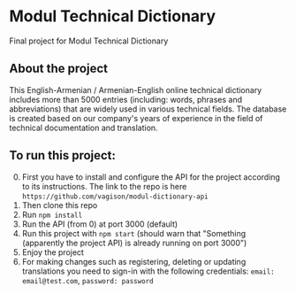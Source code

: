 # Modul Technical Dictionary
Final project for Modul Technical Dictionary

## About the project
This English-Armenian / Armenian-English online technical dictionary includes more than 5000 entries (including: words, phrases and abbreviations) that are widely used in various technical fields. The database is created based on our company's years of experience in the field of technical documentation and translation.

## To run this project:
0. First you have to install and configure the API for the project according to its instructions. The link to the repo is here `https://github.com/vagison/modul-dictionary-api`
1. Then clone this repo
2. Run `npm install`
3. Run the API (from 0) at port 3000 (default)
4. Run this project with `npm start` (should warn that "Something (apparently the project API) is already running on port 3000")
5. Enjoy the project
6. For making changes such as registering, deleting or updating translations you need to sign-in with the following credentials: `email: email@test.com`, `password: password`